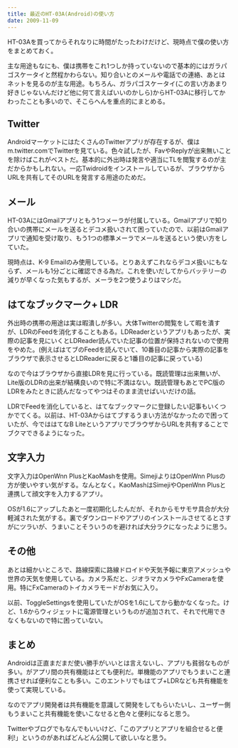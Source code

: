 ```yaml
---
title: 最近のHT-03A(Android)の使い方
date: 2009-11-09
---
```

HT-03Aを買ってからそれなりに時間がたったわけだけど、現時点で僕の使い方をまとめておく。

主な用途もなにも、僕は携帯をこれ1つしか持っていないので基本的にはガラパゴスケータイと然程かわらない。知り合いとのメールや電話での連絡、あとはネットを見るのが主な用途。もちろん、ガラパゴスケータイ(この言い方あまり好きじゃないんだけど他に何て言えばいいのかしら)からHT-03Aに移行してかわったことも多いので、そこらへんを重点的にまとめる。

<h2>Twitter</h2>
AndroidマーケットにはたくさんのTwitterアプリが存在するが、僕はm.twitter.comでTwitterを見ている。色々試したが、FavやReplyが出来無いことを除けばこれがベストだ。基本的に外出時は発言や適当にTLを閲覧するのが主だからかもしれない。一応Twidroidをインストールしているが、ブラウザからURLを共有してそのURLを発言する用途のためだ。

<h2>メール</h2>
HT-03AにはGmailアプリともう1つメーラが付属している。Gmailアプリで知り合いの携帯にメールを送るとデコメ扱いされて困っていたので、以前はGmailアプリで通知を受け取り、もう1つの標準メーラでメールを送るという使い方をしていた。

現時点は、K-9 Emailのみ使用している。とりあえずこれならデコメ扱いにもならず、メールも1分ごとに確認できる為だ。これを使いだしてからバッテリーの減りが早くなった気もするが、メーラを2つ使うよりはマシだ。

<h2>はてなブックマーク+ LDR</h2>
外出時の携帯の用途は実は暇潰しが多い。大体Twitterの閲覧をして暇を潰すが、LDRのFeedを消化することもある。LDReaderというアプリもあったが、実際の記事を見にいくとLDReader読んでいた記事の位置が保持されないので使用をやめた。(例えばはてブのFeedを読んでいて、10番目の記事から実際の記事をブラウザで表示させるとLDReaderに戻ると1番目の記事に戻っている)

なので今はブラウザから直接LDRを見に行っている。既読管理は出来無いが、Lite版のLDRの出来が結構良いので特に不満はない。既読管理もあとでPC版のLDRをみたときに読んだなってやつはそのまま流せばいいだけの話。

 LDRでFeedを消化していると、はてなブックマークに登録したい記事もいくつかでてくる。以前は、HT-03Aからはてブするうまい方法がなかったので困っていたが、今でははてなB LiteというアプリでブラウザからURLを共有することでブクマできるようになった。

<h2>文字入力</h2>
文字入力はOpenWnn PlusとKaoMashを使用。SimejiよりはOpenWnn Plusの方が使いやすい気がする。なんとなく。KaoMashはSimejiやOpenWnn Plusと連携して顔文字を入力するアプリ。

OSが1.6にアップしたあと一度初期化したんだが、それからモサモサ具合が大分軽減された気がする。裏でダウンロードやアプリのインストールさせてるとさすがにツラいが、うまいことそういうのを避ければ大分ラクになったように思う。

<h2>その他</h2>
あとは細かいところで、路線探索に路線ドロイドや天気予報に東京アメッシュや世界の天気を使用している。カメラ系だと、ジオラマカメラやFxCameraを使用。特にFxCameraのトイカメラモードがお気に入り。

以前、ToggleSettingsを使用していたがOSを1.6にしてから動かなくなった。けど、1.6からウィジェットに電源管理というものが追加されて、それで代用できなくもないので特に困っていない。

<h2>まとめ</h2>
Androidは正直まだまだ使い勝手がいいとは言えないし、アプリも貧弱なものが多い。がアプリ間の共有機能はとても便利だ。単機能のアプリでもうまいこと連携させれば便利なことも多い。このエントリでもはてブ+LDRなども共有機能を使って実現している。

なのでアプリ開発者は共有機能を意識して開発をしてもらいたいし、ユーザー側もうまいこと共有機能を使いこなせると色々と便利になると思う。

Twitterやブログでもなんでもいいけど、「このアプリとアプリを組合せると便利!」というのがあればどんどん公開して欲しいなと思う。